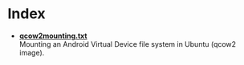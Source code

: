 # Index
* <b>[qcow2mounting.txt](qcow2mounting.txt)</b><br>
  Mounting an Android Virtual Device file system in Ubuntu (qcow2 image).
